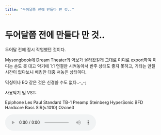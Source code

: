 ```yaml
---
title: "두어달쯤 전에 만들다 만 것.."
---
```

# 두어달쯤 전에 만들다 만 것..

두어달 전에 잠시 작업했던 것이다.

Mysongbook에 Dream Theater의 악보가 올라왔길래 그대로 미디로 export하여
미디는 손도 못 대고 악기에 1:1 연결만 시켜놓아서 반주 상태도 좋지 못하고,
기타는 만질 시간이 없다보니 배킹만 대충 쳐놓은 상태이다.

믹싱이나 EQ 같은 것은 신경쓸 수도 없다..-_-;

사용악기 및 VST:

Epiphone Les Paul Standard
TB-1 Preamp
Steinberg HyperSonic
BFD
Hardcore Bass
SIR(v.1010)
Ozone3

![audio](d41d8cd98f00b204e9800998ecf8427e.mp3)


